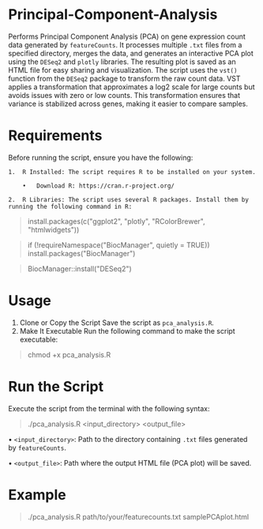 # Principal-Component-Analysis
Performs Principal Component Analysis (PCA) on gene expression count data generated by `featureCounts`. It processes multiple `.txt` files from a specified directory, merges the data, and generates an interactive PCA plot using the `DESeq2` and `plotly` libraries. The resulting plot is saved as an HTML file for easy sharing and visualization. The script uses the `vst()` function from the `DESeq2` package to transform the raw count data. VST applies a transformation that approximates a log2 scale for large counts but avoids issues with zero or low counts. This transformation ensures that variance is stabilized across genes, making it easier to compare samples.
# Requirements
Before running the script, ensure you have the following:
  
    1.	R Installed: The script requires R to be installed on your system.
  
    	•	Download R: https://cran.r-project.org/
  
    2.	R Libraries: The script uses several R packages. Install them by running the following command in R:

> install.packages(c("ggplot2", "plotly", "RColorBrewer", "htmlwidgets"))

> if (!requireNamespace("BiocManager", quietly = TRUE))
    install.packages("BiocManager")

> BiocManager::install("DESeq2")

# Usage
1. Clone or Copy the Script
Save the script as `pca_analysis.R`.
2. Make It Executable
Run the following command to make the script executable:

> chmod +x pca_analysis.R

# Run the Script
Execute the script from the terminal with the following syntax:

> ./pca_analysis.R <input_directory> <output_file>

•	`<input_directory>`: Path to the directory containing `.txt` files generated by `featureCounts`.

•	`<output_file>`: Path where the output HTML file (PCA plot) will be saved.

# Example 
> ./pca_analysis.R path/to/your/featurecounts.txt samplePCAplot.html

